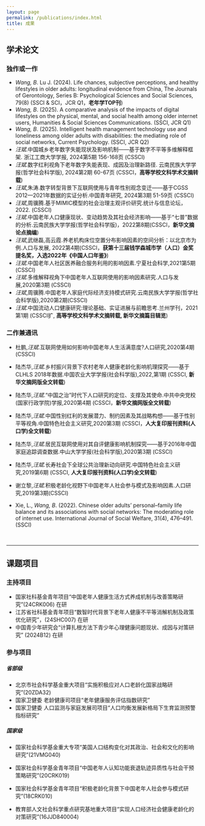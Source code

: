 ```yaml
---
layout: page
permalink: /publications/index.html
title: 成果
---
```


## 学术论文
### 独作或一作

- *Wang, B*. Lu J. (2024). Life chances, subjective perceptions, and healthy lifestyles in older adults: longitudinal evidence from China, The Journals of Gerontology, Series B: Psychological Sciences and Social Sciences, 79(8) (SSCI & SCI，JCR Q1，**老年学TOP刊**)
- *Wang, B*. (2025). A comparative analysis of the impacts of digital lifestyles on the physical, mental, and social health among older internet users, Humanities & Social Sciences Communications. (SSCI, JCR Q1)
- *Wang, B*. (2025). Intelligent health management technology use and loneliness among older adults with disabilities: the mediating role of social networks, Current Psychology. (SSCI, JCR Q2)
- *汪斌*.中国城乡老年数字失能现状及影响机制——基于数字不平等多维解释框架. 浙江工商大学学报, 2024第5期 156-168页 (CSSCI)
- *汪斌*.数字红利视角下老年数字失能表现、成因及治理新路径. 云南民族大学学报(哲学社会科学版), 2024第2期 60-67页 (CSSCI，**高等学校文科学术文摘转载**)
- *汪斌*,朱涛.数字转型背景下互联网使用与青年性别观念变迁——基于CGSS 2012—2021年数据的实证分析.中国青年研究, 2024第3期 51-59页 (CSSCI)
- *汪斌*,周骥腾.基于MIMIC模型的社会治理主观评价研究.统计与信息论坛，2022. (CSSCI)
- *汪斌*.中国老年人口健康现状、变动趋势及其社会经济影响——基于“七普”数据的分析.云南民族大学学报(哲学社会科学版)，2022第8期(CSSCI，**新华文摘论点摘编**) 
- *汪斌*,武继磊,高云霞.养老机构床位空置分布影响因素的空间分析：以北京市为例.人口与发展, 2022第4期(CSSCI，**获第十三届钱学森城市学（人口）金奖提名奖，入选2022年《中国人口年鉴》**) 
- *汪斌*.中国老年人社区医养融合服务利用的影响因素.宁夏社会科学,2021第5期 (CSSCI) 
- *汪斌*.多维解释视角下中国老年人互联网使用的影响因素研究.人口与发展,2020第3期 (CSSCI) 
- *汪斌*,周骥腾.中国老年人家庭代际经济支持模式研究.云南民族大学学报(哲学社会科学版),2020第2期(CSSCI) 
- *汪斌*.中国流动人口健康研究:理论基础、实证进展与前瞻思考.兰州学刊，2021第1期 (CSSCI扩, **高等学校文科学术文摘转载, 新华文摘篇目辑览**) 

  
### 二作兼通讯

- 杜鹏,*汪斌*.互联网使用如何影响中国老年人生活满意度?人口研究,2020第4期 (CSSCI) 
- 陆杰华,*汪斌*.乡村振兴背景下农村老年人健康老龄化影响机理探究——基于CLHLS 2018年数据.中国农业大学学报(社会科学版),2022,第1期 (CSSCI, **新华文摘网版全文转载**) 
- 陆杰华,*汪斌*.“中国之治”时代下人口研究的定位、支撑及其使命.中共中央党校(国家行政学院)学报,2020第4期 (CSSCI，**新华文摘网版全文转载**) 
- 陆杰华,*汪斌*.中国性别红利的发展潜力、制约因素及其战略构想——基于性别平等视角.中国特色社会主义研究,2020第3期 (CSSCI，**人大复印报刊资料(人口学)全文转载**) 
- 陆杰华,*汪斌*.居民互联网使用对其自评健康影响机制探究——基于2016年中国家庭追踪调查数据.中山大学学报(社会科学版),2020第3期 (CSSCI) 
- 陆杰华,*汪斌*.长寿社会下全球公共治理新动向研究.中国特色社会主义研究,2019第6期 (CSSCI, **人大复印报刊资料(人口学)全文转载**) 
- 谢立黎,*汪斌*.积极老龄化视野下中国老年人社会参与模式及影响因素.人口研究,2019第3期(CSSCI) 
- Xie, L., *Wang, B*. (2022). Chinese older adults’ personal–family life balance and its associations with social networks: The moderating role of internet use. International Journal of Social Welfare, 31(4), 476–491. (SSCI)


  <br>

---

## 课题项目
### 主持项目 
- 国家社科基金青年项目“中国老年人健康生活方式养成机制与改善策略研究”(24CRK006) 在研
- 江苏省社科基金青年项目“数智时代背景下老年人健康不平等消解机制及政策优化研究”，(24SHC007)  在研
- 中国青少年研究会“计算扎根方法下青少年心理健康问题现状、成因与对策研究” (2024B12)  在研

### 参与项目 
#####  省部级
- 北京市社会科学基金重大项目“实施积极应对人口老龄化国家战略研究”(20ZDA32) 
- 国家卫健委 老龄健康司项目“老年健康服务评估指数研究”
- 国家卫健委 人口监测与家庭发展司项目“人口均衡发展新格局下生育监测预警指标研究”

##### 国家级
- 国家社会科学基金重大专项“美国人口结构变化对其政治、社会和文化的影响研究”(21VMG040)                                                 
- 国家社会科学基金青年项目“中国老年人认知功能衰退轨迹异质性与社会干预策略研究”(20CRK019) 
- 国家社会科学基金青年项目“积极老龄化背景下中国老年人社会参与模式研究”(18CRK010)  
- 教育部人文社会科学重点研究基地重大项目“实现人口经济社会健康老龄化的对策研究”(16JJD840004) 

  <br>
